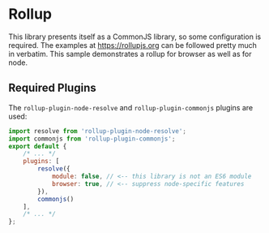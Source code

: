# Rollup

This library presents itself as a CommonJS library, so some configuration is
required.  The examples at <https://rollupjs.org> can be followed pretty much in
verbatim.  This sample demonstrates a rollup for browser as well as for node.

## Required Plugins

The `rollup-plugin-node-resolve` and `rollup-plugin-commonjs` plugins are used:

```js
import resolve from 'rollup-plugin-node-resolve';
import commonjs from 'rollup-plugin-commonjs';
export default {
	/* ... */
	plugins: [
		resolve({
			module: false, // <-- this library is not an ES6 module
			browser: true, // <-- suppress node-specific features
		}),
		commonjs()
	],
	/* ... */
};
```

